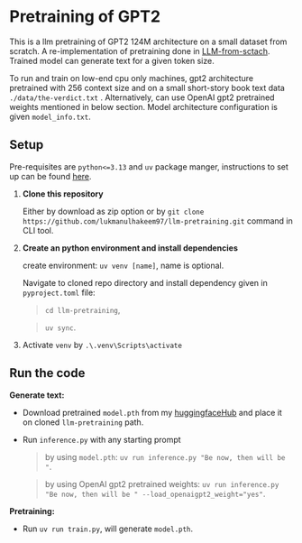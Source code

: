 # Pretraining of GPT2
This is a llm pretraining of GPT2 124M architecture on a small dataset from scratch. A re-implementation of pretraining done in [LLM-from-sctach](https://github.com/rasbt/LLMs-from-scratch). Trained model can generate text for a given token size.

To run and train on low-end cpu only machines, gpt2 architecture pretrained with 256 context size and on a small short-story book text data `./data/the-verdict.txt` . Alternatively, can use OpenAI gpt2 pretrained weights mentioned in below section. Model architecture configuration is given `model_info.txt`.

## Setup
Pre-requisites are `python<=3.13` and `uv` package manger, instructions to set up can be found [here](https://docs.astral.sh/uv/getting-started/).
1. **Clone this repository**
   
   Either by download as zip option or by `git clone https://github.com/lukmanulhakeem97/llm-pretraining.git` command in CLI tool.
2. **Create an python environment and install dependencies**

   create environment: `uv venv [name]`, name is optional.
   
   Navigate to cloned repo directory and install dependency given in `pyproject.toml` file:
      > `cd llm-pretraining`,
      
      > `uv sync`.
4. Activate `venv` by `.\.venv\Scripts\activate`

## Run the code
**Generate text:**
- Download pretrained `model.pth` from my [huggingfaceHub](https://huggingface.co/lukmanulhakeem/gpt2-scratch-training/tree/main) and place it on cloned `llm-pretraining` path.
- Run `inference.py` with any starting prompt
     > by using `model.pth`: `uv run inference.py "Be now, then will be "`.

     > by using OpenAI gpt2 pretrained weights: `uv run inference.py "Be now, then will be " --load_openaigpt2_weight="yes"`.

**Pretraining:**
- Run `uv run train.py`, will generate `model.pth`.






